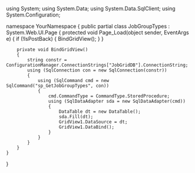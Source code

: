 using System;
using System.Data;
using System.Data.SqlClient;
using System.Configuration;

namespace YourNamespace
{
    public partial class JobGroupTypes : System.Web.UI.Page
    {
        protected void Page_Load(object sender, EventArgs e)
        {
            if (!IsPostBack)
            {
                BindGridView();
            }
        }

        private void BindGridView()
        {
            string constr = ConfigurationManager.ConnectionStrings["JobGridDB"].ConnectionString;
            using (SqlConnection con = new SqlConnection(constr))
            {
                using (SqlCommand cmd = new SqlCommand("sp_GetJobGroupTypes", con))
                {
                    cmd.CommandType = CommandType.StoredProcedure;
                    using (SqlDataAdapter sda = new SqlDataAdapter(cmd))
                    {
                        DataTable dt = new DataTable();
                        sda.Fill(dt);
                        GridView1.DataSource = dt;
                        GridView1.DataBind();
                    }
                }
            }
        }
    }
}
